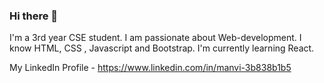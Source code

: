 ### Hi there 👋

<!--
**manvi-123894/manvi-123894** is a ✨ _special_ ✨ repository because its `README.md` (this file) appears on your GitHub profile.

Here are some ideas to get you started:

- 🔭 I’m currently working on ...
- 🌱 
- 👯 I’m looking to collaborate on ...
- 🤔 I’m looking for help with ...
- 💬 Ask me about ...
- 📫 How to reach me: ...
- 😄 Pronouns: ...
- ⚡ Fun fact: ...
-->

I'm a 3rd year CSE student. I am passionate about Web-development.
I know HTML, CSS , Javascript and Bootstrap.
I'm currently learning React.

My LinkedIn Profile - https://www.linkedin.com/in/manvi-3b838b1b5
